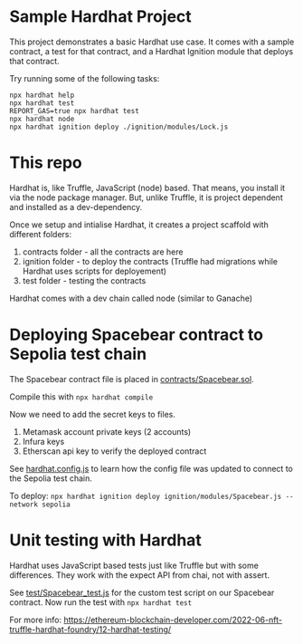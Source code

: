 # Sample Hardhat Project

This project demonstrates a basic Hardhat use case. It comes with a sample contract, a test for that contract, and a Hardhat Ignition module that deploys that contract.

Try running some of the following tasks:

```shell
npx hardhat help
npx hardhat test
REPORT_GAS=true npx hardhat test
npx hardhat node
npx hardhat ignition deploy ./ignition/modules/Lock.js
```
# This repo

Hardhat is, like Truffle, JavaScript (node) based. That means, you install it via the node package manager. But, unlike Truffle, it is project dependent and installed as a dev-dependency.

Once we setup and intialise Hardhat, it creates a project scaffold with different folders:
1. contracts folder - all the contracts are here
2. ignition folder - to deploy the contracts (Truffle had migrations while Hardhat uses scripts for deployement)
3. test folder - testing the contracts

Hardhat comes with a dev chain called node (similar to Ganache)


# Deploying Spacebear contract to Sepolia test chain
The Spacebear contract file is placed in [contracts/Spacebear.sol](contracts/Spacebear.sol). 

Compile this with `npx hardhat compile`

Now we need to add the secret keys to files.
1. Metamask account private keys (2 accounts)
2. Infura keys
3. Etherscan api key to verify the deployed contract

See [hardhat.config.js](hardhat.config.js) to learn how the config file was updated to connect to the Sepolia test chain.

To deploy: `npx hardhat ignition deploy ignition/modules/Spacebear.js --network sepolia`

# Unit testing with Hardhat

Hardhat uses JavaScript based tests just like Truffle but with some differences. They work with the expect API from chai, not with assert.

See [test/Spacebear_test.js](test/Spacebear_test.js) for the custom test script on our Spacebear contract.
Now run the test with `npx hardhat test`




For more info: https://ethereum-blockchain-developer.com/2022-06-nft-truffle-hardhat-foundry/12-hardhat-testing/




